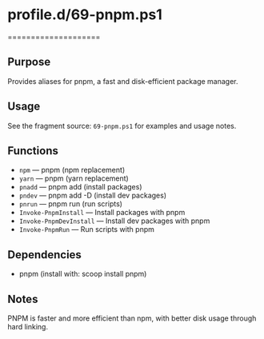 # profile.d/69-pnpm.ps1
====================

Purpose
-------
Provides aliases for pnpm, a fast and disk-efficient package manager.

Usage
-----
See the fragment source: `69-pnpm.ps1` for examples and usage notes.

Functions
---------
- `npm` — pnpm (npm replacement)
- `yarn` — pnpm (yarn replacement)
- `pnadd` — pnpm add (install packages)
- `pndev` — pnpm add -D (install dev packages)
- `pnrun` — pnpm run (run scripts)
- `Invoke-PnpmInstall` — Install packages with pnpm
- `Invoke-PnpmDevInstall` — Install dev packages with pnpm
- `Invoke-PnpmRun` — Run scripts with pnpm

Dependencies
------------
- pnpm (install with: scoop install pnpm)

Notes
-----
PNPM is faster and more efficient than npm, with better disk usage through hard linking.
